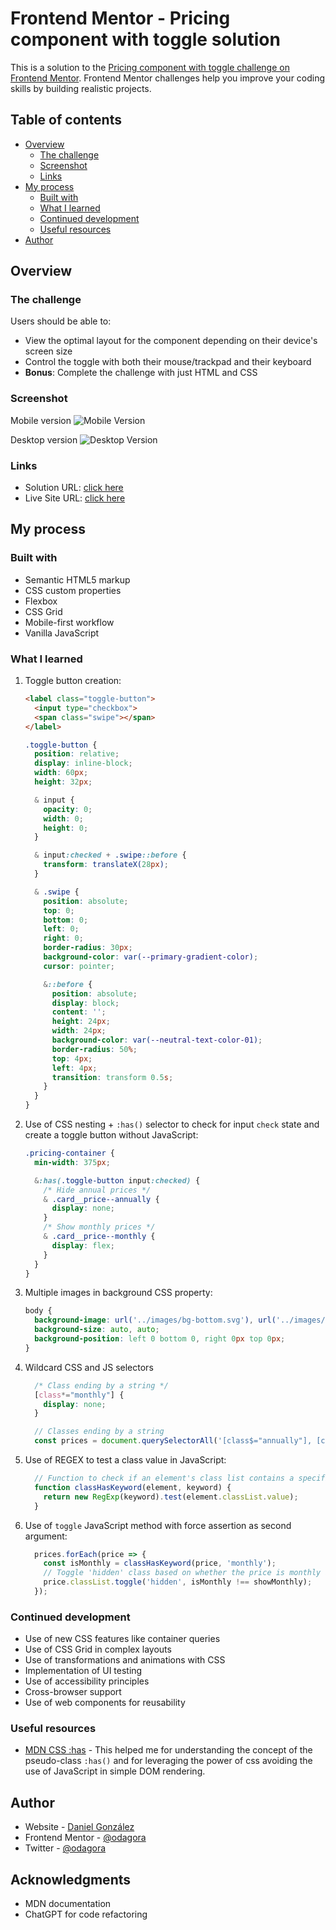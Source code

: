 # Frontend Mentor - Pricing component with toggle solution

This is a solution to the [Pricing component with toggle challenge on Frontend Mentor](https://www.frontendmentor.io/challenges/pricing-component-with-toggle-8vPwRMIC). Frontend Mentor challenges help you improve your coding skills by building realistic projects.

## Table of contents

- [Overview](#overview)
  - [The challenge](#the-challenge)
  - [Screenshot](#screenshot)
  - [Links](#links)
- [My process](#my-process)
  - [Built with](#built-with)
  - [What I learned](#what-i-learned)
  - [Continued development](#continued-development)
  - [Useful resources](#useful-resources)
- [Author](#author)


## Overview

### The challenge

Users should be able to:

- View the optimal layout for the component depending on their device's screen size
- Control the toggle with both their mouse/trackpad and their keyboard
- **Bonus**: Complete the challenge with just HTML and CSS

### Screenshot
Mobile version
![Mobile Version](https://bit.ly/48H2eeg)

Desktop version
![Desktop Version](https://bit.ly/3NXu91F)

### Links

- Solution URL: [click here](https://www.frontendmentor.io/solutions/pricing-component-with-toggle-VO6SUhPXgz)
- Live Site URL: [click here](https://odagora.github.io/pricing-component/)

## My process

### Built with

- Semantic HTML5 markup
- CSS custom properties
- Flexbox
- CSS Grid
- Mobile-first workflow
- Vanilla JavaScript


### What I learned

1. Toggle button creation:
    ```html
    <label class="toggle-button">
      <input type="checkbox">
      <span class="swipe"></span>
    </label>
    ```
    ```css
    .toggle-button {
      position: relative;
      display: inline-block;
      width: 60px;
      height: 32px;

      & input {
        opacity: 0;
        width: 0;
        height: 0;
      }

      & input:checked + .swipe::before {
        transform: translateX(28px);
      }

      & .swipe {
        position: absolute;
        top: 0;
        bottom: 0;
        left: 0;
        right: 0;
        border-radius: 30px;
        background-color: var(--primary-gradient-color);
        cursor: pointer;

        &::before {
          position: absolute;
          display: block;
          content: '';
          height: 24px;
          width: 24px;
          background-color: var(--neutral-text-color-01);
          border-radius: 50%;
          top: 4px;
          left: 4px;
          transition: transform 0.5s;
        }
      }
    }
    ```
2. Use of CSS nesting + `:has()` selector to check for input `check` state and create a toggle button without JavaScript:
    ```css
    .pricing-container {
      min-width: 375px;

      &:has(.toggle-button input:checked) {
        /* Hide annual prices */
        & .card__price--annually {
          display: none;
        }
        /* Show monthly prices */
        & .card__price--monthly {
          display: flex;
        }
      }
    }
    ``````
3. Multiple images in background CSS property:
    ```css
    body {
      background-image: url('../images/bg-bottom.svg'), url('../images/bg-top.svg');
      background-size: auto, auto;
      background-position: left 0 bottom 0, right 0px top 0px;
    }
    ``````
4. Wildcard CSS and JS selectors
    ```css
      /* Class ending by a string */
      [class*="monthly"] {
        display: none;
      }
    ```
    ```js
      // Classes ending by a string
      const prices = document.querySelectorAll('[class$="annually"], [class$="monthly"]');
    ``````
5. Use of REGEX to test a class value in JavaScript:
    ```js
      // Function to check if an element's class list contains a specified keyword
      function classHasKeyword(element, keyword) {
        return new RegExp(keyword).test(element.classList.value);
      }
    ```
6. Use of `toggle` JavaScript method with force assertion as second argument:
    ```js
      prices.forEach(price => {
        const isMonthly = classHasKeyword(price, 'monthly');
        // Toggle 'hidden' class based on whether the price is monthly and checkbox is checked
        price.classList.toggle('hidden', isMonthly !== showMonthly);
      });
    ```

### Continued development

- Use of new CSS features like container queries
- Use of CSS Grid in complex layouts
- Use of transformations and animations with CSS
- Implementation of UI testing
- Use of accessibility principles
- Cross-browser support
- Use of web components for reusability

### Useful resources

- [MDN CSS :has](https://developer.mozilla.org/es/docs/Web/CSS/:has) - This helped me for understanding the concept of the pseudo-class `:has()` and for leveraging the power of css avoiding the use of JavaScript in simple DOM rendering.


## Author

- Website - [Daniel González](https://odagora.com)
- Frontend Mentor - [@odagora](https://www.frontendmentor.io/profile/odagora)
- Twitter - [@odagora](https://www.twitter.com/odagora)


## Acknowledgments

- MDN documentation
- ChatGPT for code refactoring
